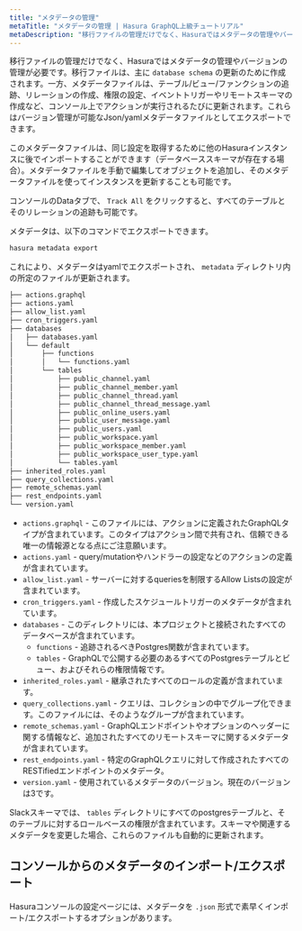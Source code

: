 ```yaml
---
title: "メタデータの管理"
metaTitle: "メタデータの管理 | Hasura GraphQL上級チュートリアル"
metaDescription: "移行ファイルの管理だけでなく、Hasuraではメタデータの管理やバージョンの管理が必要です。"
---
```


移行ファイルの管理だけでなく、Hasuraではメタデータの管理やバージョンの管理が必要です。移行ファイルは、主に `database schema` の更新のために作成されます。一方、メタデータファイルは、テーブル/ビュー/ファンクションの追跡、リレーションの作成、権限の設定、イベントトリガーやリモートスキーマの作成など、コンソール上でアクションが実行されるたびに更新されます。これらはバージョン管理が可能なJson/yamlメタデータファイルとしてエクスポートできます。

このメタデータファイルは、同じ設定を取得するために他のHasuraインスタンスに後でインポートすることができます（データベーススキーマが存在する場合）。メタデータファイルを手動で編集してオブジェクトを追加し、そのメタデータファイルを使ってインスタンスを更新することも可能です。

コンソールのDataタブで、 `Track All` をクリックすると、すべてのテーブルとそのリレーションの追跡も可能です。

メタデータは、以下のコマンドでエクスポートできます。

```bash
hasura metadata export
```

これにより、メタデータはyamlでエクスポートされ、 `metadata` ディレクトリ内の所定のファイルが更新されます。

```bash
├── actions.graphql
├── actions.yaml
├── allow_list.yaml
├── cron_triggers.yaml
├── databases
│   ├── databases.yaml
│   └── default
│       ├── functions
│       │   └── functions.yaml
│       └── tables
│           ├── public_channel.yaml
│           ├── public_channel_member.yaml
│           ├── public_channel_thread.yaml
│           ├── public_channel_thread_message.yaml
│           ├── public_online_users.yaml
│           ├── public_user_message.yaml
│           ├── public_users.yaml
│           ├── public_workspace.yaml
│           ├── public_workspace_member.yaml
│           ├── public_workspace_user_type.yaml
│           └── tables.yaml
├── inherited_roles.yaml
├── query_collections.yaml
├── remote_schemas.yaml
├── rest_endpoints.yaml
└── version.yaml
```

- `actions.graphql` - このファイルには、アクションに定義されたGraphQLタイプが含まれています。このタイプはアクション間で共有され、信頼できる唯一の情報源となる点にご注意願います。
- `actions.yaml` - query/mutationやハンドラーの設定などのアクションの定義が含まれています。
- `allow_list.yaml` - サーバーに対するqueriesを制限するAllow Listsの設定が含まれています。
- `cron_triggers.yaml` - 作成したスケジュールトリガーのメタデータが含まれています。
- `databases` - このディレクトリには、本プロジェクトと接続されたすべてのデータベースが含まれています。
   - `functions` - 追跡されるべきPostgres関数が含まれています。
   - `tables` - GraphQLで公開する必要のあるすべてのPostgresテーブルとビュー、およびそれらの権限情報です。
- `inherited_roles.yaml` - 継承されたすべてのロールの定義が含まれています。
- `query_collections.yaml` - クエリは、コレクションの中でグループ化できます。このファイルには、そのようなグループが含まれています。
- `remote_schemas.yaml` - GraphQLエンドポイントやオプションのヘッダーに関する情報など、追加されたすべてのリモートスキーマに関するメタデータが含まれています。
- `rest_endpoints.yaml` - 特定のGraphQLクエリに対して作成されたすべてのRESTifiedエンドポイントのメタデータ。
- `version.yaml` - 使用されているメタデータのバージョン。現在のバージョンは3です。

Slackスキーマでは、 `tables` ディレクトリにすべてのpostgresテーブルと、そのテーブルに対するロールベースの権限が含まれています。スキーマや関連するメタデータを変更した場合、これらのファイルも自動的に更新されます。

## コンソールからのメタデータのインポート/エクスポート

Hasuraコンソールの設定ページには、メタデータを `.json` 形式で素早くインポート/エクスポートするオプションがあります。
